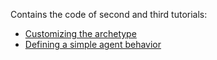 Contains the code of second and third tutorials:
- [Customizing the archetype](http://www.massisframework.com/tutorials/02-customizing-the-archetype.html)
- [Defining a simple agent behavior](http://www.massisframework.com/tutorials/03-defining-a-simple-behavior.html)
